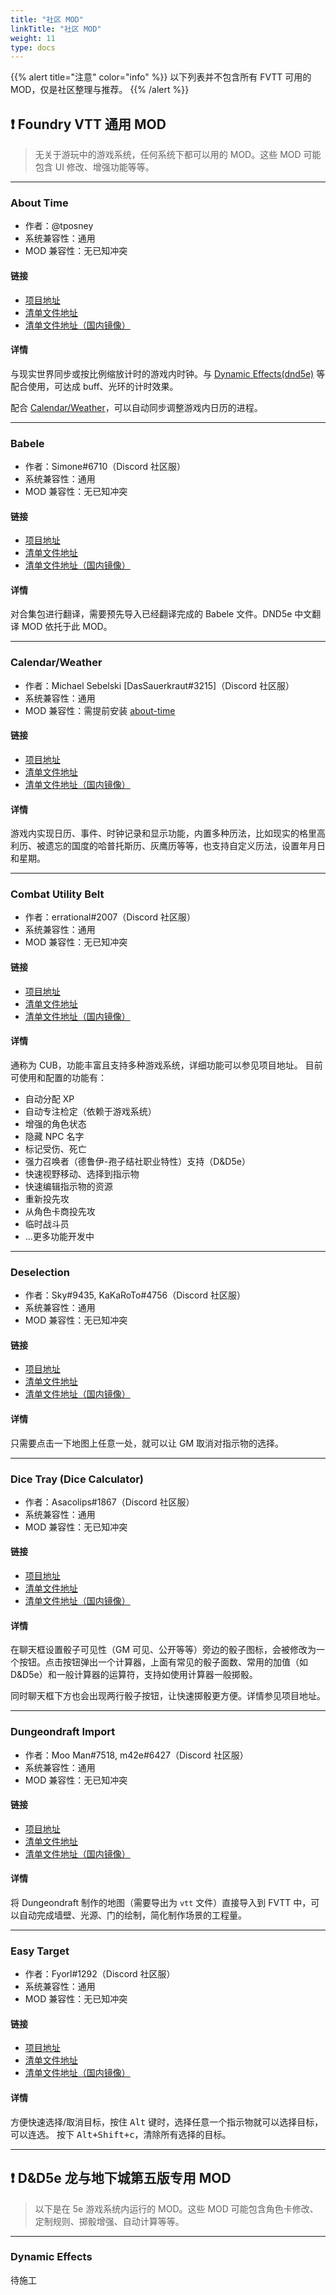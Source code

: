 ```yaml
---
title: "社区 MOD"
linkTitle: "社区 MOD"
weight: 11
type: docs
---
```


{{% alert title="注意" color="info" %}}
以下列表并不包含所有 FVTT 可用的 MOD，仅是社区整理与推荐。
{{% /alert %}}

## ❗ Foundry VTT 通用 MOD
> 无关于游玩中的游戏系统，任何系统下都可以用的 MOD。这些 MOD 可能包含 UI 修改、增强功能等等。

---

### About Time
- 作者：@tposney
- 系统兼容性：通用
- MOD 兼容性：无已知冲突
#### 链接
- [项目地址](https://gitlab.com/tposney/about-time)
- [清单文件地址](https://gitlab.com/tposney/about-time/raw/master/package/module.json)
- [清单文件地址（国内镜像）](https://cdn.sbea.in/gitlab.com/tposney/about-time/raw/master/package/module.json)
#### 详情
与现实世界同步或按比例缩放计时的游戏内时钟。与 [Dynamic Effects(dnd5e)](#dynamic-effects) 等配合使用，可达成 buff、光环的计时效果。

配合 [Calendar/Weather](#calendarweather)，可以自动同步调整游戏内日历的进程。

---

### Babele
- 作者：Simone#6710（Discord 社区服）
- 系统兼容性：通用
- MOD 兼容性：无已知冲突
#### 链接
- [项目地址](https://gitlab.com/riccisi/foundryvtt-babele)
- [清单文件地址](https://gitlab.com/riccisi/foundryvtt-babele/raw/master/module/module.json)
- [清单文件地址（国内镜像）](https://cdn.sbea.in/gitlab.com/riccisi/foundryvtt-babele/raw/master/module/module.json)
#### 详情
对合集包进行翻译，需要预先导入已经翻译完成的 Babele 文件。DND5e 中文翻译 MOD 依托于此 MOD。

---

### Calendar/Weather
- 作者：Michael Sebelski [DasSauerkraut#3215]（Discord 社区服）
- 系统兼容性：通用
- MOD 兼容性：需提前安装 [about-time](#about-time)
#### 链接
- [项目地址](https://github.com/DasSauerkraut/calendar-weather)
- [清单文件地址](https://raw.githubusercontent.com/DasSauerkraut/calendar-weather/master/package/module.json)
- [清单文件地址（国内镜像）](https://cdn.sbea.in/raw.githubusercontent.com/DasSauerkraut/calendar-weather/master/package/module.json)
#### 详情
游戏内实现日历、事件、时钟记录和显示功能，内置多种历法，比如现实的格里高利历、被遗忘的国度的哈普托斯历、灰鹰历等等，也支持自定义历法，设置年月日和星期。

---

### Combat Utility Belt
- 作者：errational#2007（Discord 社区服）
- 系统兼容性：通用
- MOD 兼容性：无已知冲突
#### 链接
- [项目地址](https://github.com/death-save/combat-utility-belt)
- [清单文件地址](https://raw.githubusercontent.com/death-save/combat-utility-belt/master/module.json)
- [清单文件地址（国内镜像）](https://cdn.sbea.in/raw.githubusercontent.com/death-save/combat-utility-belt/master/module.json)
#### 详情
通称为 CUB，功能丰富且支持多种游戏系统，详细功能可以参见项目地址。
目前可使用和配置的功能有：
- 自动分配 XP
- 自动专注检定（依赖于游戏系统）
- 增强的角色状态
- 隐藏 NPC 名字
- 标记受伤、死亡
- 强力召唤者（德鲁伊-孢子结社职业特性）支持（D&D5e）
- 快速视野移动、选择到指示物
- 快速编辑指示物的资源
- 重新投先攻
- 从角色卡商投先攻
- 临时战斗员
- ...更多功能开发中

---

### Deselection
- 作者：Sky#9435, KaKaRoTo#4756（Discord 社区服）
- 系统兼容性：通用
- MOD 兼容性：无已知冲突
#### 链接
- [项目地址](https://github.com/Sky-Captain-13/foundry/tree/master/deselection)
- [清单文件地址](https://raw.githubusercontent.com/Sky-Captain-13/foundry/master/deselection/deselection/module.json)
- [清单文件地址（国内镜像）](https://cdn.sbea.in/raw.githubusercontent.com/Sky-Captain-13/foundry/master/deselection/deselection/module.json)
#### 详情
只需要点击一下地图上任意一处，就可以让 GM 取消对指示物的选择。

---

### Dice Tray (Dice Calculator)
- 作者：Asacolips#1867（Discord 社区服）
- 系统兼容性：通用
- MOD 兼容性：无已知冲突
#### 链接
- [项目地址](https://gitlab.com/asacolips-projects/foundry-mods/foundry-vtt-dice-calculator)
- [清单文件地址](https://gitlab.com/asacolips-projects/foundry-mods/foundry-vtt-dice-calculator/raw/master/module.json)
- [清单文件地址（国内镜像）](https://cdn.sbea.in/gitlab.com/asacolips-projects/foundry-mods/foundry-vtt-dice-calculator/raw/master/module.json)
#### 详情
在聊天框设置骰子可见性（GM 可见、公开等等）旁边的骰子图标，会被修改为一个按钮。点击按钮弹出一个计算器，上面有常见的骰子面数、常用的加值（如 D&D5e）和一般计算器的运算符，支持如使用计算器一般掷骰。

同时聊天框下方也会出现两行骰子按钮，让快速掷骰更方便。详情参见项目地址。

---

### Dungeondraft Import
- 作者：Moo Man#7518, m42e#6427（Discord 社区服）
- 系统兼容性：通用
- MOD 兼容性：无已知冲突
#### 链接
- [项目地址](https://github.com/moo-man/FVTT-DD-Import)
- [清单文件地址](https://raw.githubusercontent.com/moo-man/FVTT-DD-Import/master/module.json)
- [清单文件地址（国内镜像）](https://cdn.sbea.in/raw.githubusercontent.com/moo-man/FVTT-DD-Import/master/module.json)
#### 详情
将 Dungeondraft 制作的地图（需要导出为 `vtt` 文件）直接导入到 FVTT 中，可以自动完成墙壁、光源、门的绘制，简化制作场景的工程量。

---

### Easy Target
- 作者：Fyorl#1292（Discord 社区服）
- 系统兼容性：通用
- MOD 兼容性：无已知冲突
#### 链接
- [项目地址](https://bitbucket.org/Fyorl/easy-target)
- [清单文件地址](https://bitbucket.org/Fyorl/easy-target/raw/master/module.json)
- [清单文件地址（国内镜像）](https://cdn.sbea.in/bitbucket.org/Fyorl/easy-target/raw/master/module.json)
#### 详情
方便快速选择/取消目标，按住 <kbd>Alt</kbd> 键时，选择任意一个指示物就可以选择目标，可以连选。
按下 <kbd>Alt+Shift+c</kbd>，清除所有选择的目标。

---

## ❗ D&D5e 龙与地下城第五版专用 MOD
> 以下是在 5e 游戏系统内运行的 MOD。这些 MOD 可能包含角色卡修改、定制规则、掷骰增强、自动计算等等。

---

### Dynamic Effects
待施工